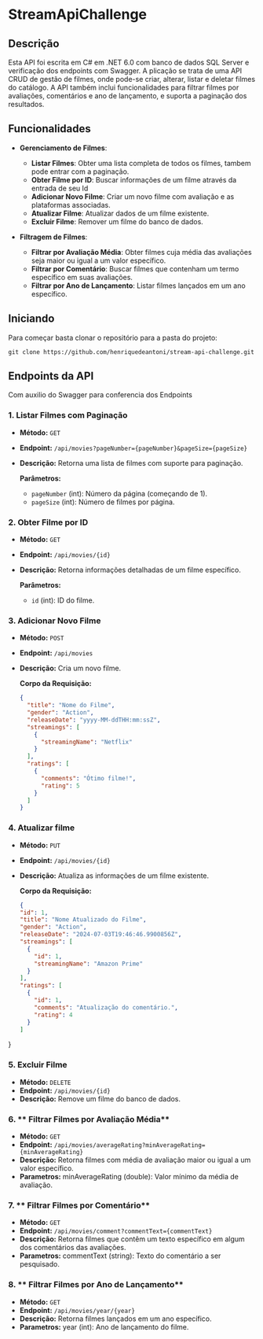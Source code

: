 # StreamApiChallenge

## Descrição

Esta API foi escrita em C# em .NET 6.0 com banco de dados SQL Server e verificação dos endpoints com Swagger.
A plicação se trata de uma API CRUD de gestão de filmes, onde pode-se criar, alterar, listar e deletar filmes do catálogo.
A API também inclui funcionalidades para filtrar filmes por avaliações, comentários e ano de lançamento, e suporta a paginação dos resultados.

## Funcionalidades

- **Gerenciamento de Filmes**:
  - **Listar Filmes**: Obter uma lista completa de todos os filmes, tambem pode entrar com a paginação.
  - **Obter Filme por ID**: Buscar informações de um filme através da entrada de seu Id
  - **Adicionar Novo Filme**: Criar um novo filme com avaliação e as plataformas associadas.
  - **Atualizar Filme**: Atualizar dados de um filme existente.
  - **Excluir Filme**: Remover um filme do banco de dados.

- **Filtragem de Filmes**:
  - **Filtrar por Avaliação Média**: Obter filmes cuja média das avaliações seja maior ou igual a um valor específico.
  - **Filtrar por Comentário**: Buscar filmes que contenham um termo específico em suas avaliações.
  - **Filtrar por Ano de Lançamento**: Listar filmes lançados em um ano específico.
 
## Iniciando

Para começar basta clonar o repositório para a pasta do projeto:

  `git clone https://github.com/henriquedeantoni/stream-api-challenge.git`

## Endpoints da API

Com auxilio do Swagger para conferencia dos Endpoints

### 1. **Listar Filmes com Paginação**

- **Método:** `GET`
- **Endpoint:** `/api/movies?pageNumber={pageNumber}&pageSize={pageSize}`
- **Descrição:** Retorna uma lista de filmes com suporte para paginação.

  **Parâmetros:**
  - `pageNumber` (int): Número da página (começando de 1).
  - `pageSize` (int): Número de filmes por página.

### 2. **Obter Filme por ID**

- **Método:** `GET`
- **Endpoint:** `/api/movies/{id}`
- **Descrição:** Retorna informações detalhadas de um filme específico.

  **Parâmetros:**
  - `id` (int): ID do filme.

### 3. **Adicionar Novo Filme**

- **Método:** `POST`
- **Endpoint:** `/api/movies`
- **Descrição:** Cria um novo filme.

  **Corpo da Requisição:**

  ```json
  {
    "title": "Nome do Filme",
    "gender": "Action",
    "releaseDate": "yyyy-MM-ddTHH:mm:ssZ",
    "streamings": [
      {
        "streamingName": "Netflix"
      }
    ],
    "ratings": [
      {
        "comments": "Ótimo filme!",
        "rating": 5
      }
    ]
  }

### 4. **Atualizar filme**

- **Método:** `PUT`
- **Endpoint:** `/api/movies/{id}`
- **Descrição:** Atualiza as informações de um filme existente.

  **Corpo da Requisição:**

  ```json
  {
  "id": 1,
  "title": "Nome Atualizado do Filme",
  "gender": "Action",
  "releaseDate": "2024-07-03T19:46:46.9900856Z",
  "streamings": [
    {
      "id": 1,
      "streamingName": "Amazon Prime"
    }
  ],
  "ratings": [
    {
      "id": 1,
      "comments": "Atualização do comentário.",
      "rating": 4
    }
  ]
}

### 5. **Excluir Filme**

- **Método:** `DELETE`
- **Endpoint:** `/api/movies/{id}`
- **Descrição:** Remove um filme do banco de dados.
  
  
### 6. ** Filtrar Filmes por Avaliação Média**

- **Método:** `GET`
- **Endpoint:** `/api/movies/averageRating?minAverageRating={minAverageRating}`
- **Descrição:** Retorna filmes com média de avaliação maior ou igual a um valor específico.
- **Parametros:** minAverageRating (double): Valor mínimo da média de avaliação.
  

### 7. ** Filtrar Filmes por Comentário**

- **Método:** `GET`
- **Endpoint:** `/api/movies/comment?commentText={commentText}`
- **Descrição:** Retorna filmes que contêm um texto específico em algum dos comentários das avaliações.
- **Parametros:** commentText (string): Texto do comentário a ser pesquisado.

  
### 8. ** Filtrar Filmes por Ano de Lançamento**

- **Método:** `GET`
- **Endpoint:** `/api/movies/year/{year}`
- **Descrição:** Retorna filmes lançados em um ano específico.
- **Parametros:** year (int): Ano de lançamento do filme.
